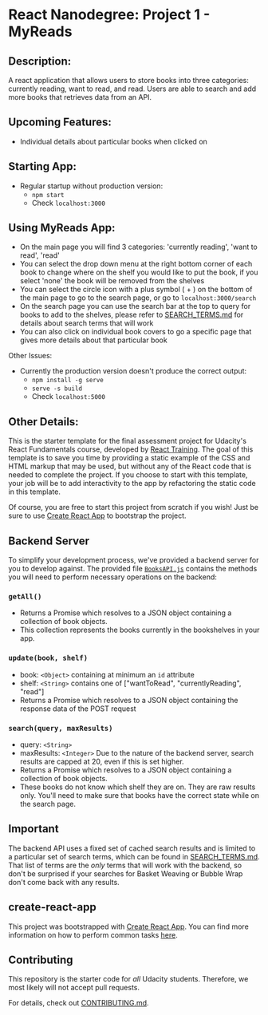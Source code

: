 # React Nanodegree: Project 1 - MyReads

## Description:

A react application that allows users to store books into three categories: currently reading, want to read, and read. Users are able to search and add more books that retrieves data from an API.

## Upcoming Features:

- Individual details about particular books when clicked on

## Starting App:
- Regular startup without production version:
    - `npm start`
    - Check `localhost:3000`

## Using MyReads App:
- On the main page you will find 3 categories: 'currently reading', 'want to read', 'read'
- You can select the drop down menu at the right bottom corner of each book to change where on the shelf you would like to put the book, if you select 'none' the book will be removed from the shelves
- You can select the circle icon with a plus symbol ( + ) on the bottom of the main page to go to the search page, or go to `localhost:3000/search`
- On the search page you can use the search bar at the top to query for books to add to the shelves, please refer to [SEARCH_TERMS.md](SEARCH_TERMS.md) for details about search terms that will work
- You can also click on individual book covers to go a specific page that gives more details about that particular book

Other Issues:
- Currently the production version doesn't produce the correct output:
    - `npm install -g serve`
    - `serve -s build`
    - Check `localhost:5000`


## Other Details: 

This is the starter template for the final assessment project for Udacity's React Fundamentals course, developed by [React Training](https://reacttraining.com). The goal of this template is to save you time by providing a static example of the CSS and HTML markup that may be used, but without any of the React code that is needed to complete the project. If you choose to start with this template, your job will be to add interactivity to the app by refactoring the static code in this template.

Of course, you are free to start this project from scratch if you wish! Just be sure to use [Create React App](https://github.com/facebookincubator/create-react-app) to bootstrap the project.

## Backend Server

To simplify your development process, we've provided a backend server for you to develop against. The provided file [`BooksAPI.js`](src/BooksAPI.js) contains the methods you will need to perform necessary operations on the backend:

### `getAll()`
* Returns a Promise which resolves to a JSON object containing a collection of book objects.
* This collection represents the books currently in the bookshelves in your app.

### `update(book, shelf)`
* book: `<Object>` containing at minimum an `id` attribute
* shelf: `<String>` contains one of ["wantToRead", "currentlyReading", "read"]  
* Returns a Promise which resolves to a JSON object containing the response data of the POST request

### `search(query, maxResults)`
* query: `<String>`
* maxResults: `<Integer>` Due to the nature of the backend server, search results are capped at 20, even if this is set higher.
* Returns a Promise which resolves to a JSON object containing a collection of book objects.
* These books do not know which shelf they are on. They are raw results only. You'll need to make sure that books have the correct state while on the search page.

## Important
The backend API uses a fixed set of cached search results and is limited to a particular set of search terms, which can be found in [SEARCH_TERMS.md](SEARCH_TERMS.md). That list of terms are the _only_ terms that will work with the backend, so don't be surprised if your searches for Basket Weaving or Bubble Wrap don't come back with any results. 

## create-react-app

This project was bootstrapped with [Create React App](https://github.com/facebookincubator/create-react-app). You can find more information on how to perform common tasks [here](https://github.com/facebookincubator/create-react-app/blob/master/packages/react-scripts/template/README.md).

## Contributing

This repository is the starter code for _all_ Udacity students. Therefore, we most likely will not accept pull requests.

For details, check out [CONTRIBUTING.md](CONTRIBUTING.md).
